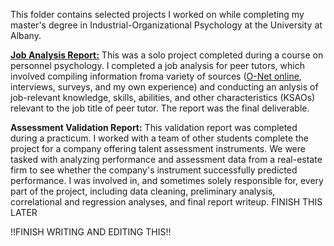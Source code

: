 This folder contains selected projects I worked on while completing my master's degree in Industrial-Organizational Psychology at the University at Albany.

<b><a href="https://livealbany-my.sharepoint.com/:f:/g/personal/mbennett3_albany_edu/EnBnAYRA2tRJr4smWCx4y8ABHC_EPR5HifOx8wja4Mae-A?e=daun9h">Job Analysis Report:</b></a> This was a solo project completed during a course on personnel psychology. I completed a job analysis for peer tutors, 
which involved compiling information froma variety of sources (<a href="https://www.onetonline.org/">O-Net online</a>, interviews, surveys, and my own experience) and conducting
an anlysis of job-relevant knowledge, skills, abilities, and other characteristics (KSAOs) relevant to the job title of peer tutor. The report was the final deliverable.

<b>Assessment Validation Report:</b> This validation report was completed during a practicum. I worked with a team of other students complete the project for a company offering talent
assessment instruments. We were tasked with analyzing performance and assessment data from a real-estate firm to see whether the company's instrument successfully predicted performance.
I was involved in, and sometimes solely responsible for, every part of the project, including data cleaning, preliminary analysis, correlational and regression analyses, and final
report writeup. FINISH THIS LATER

!!FINISH WRITING AND EDITING THIS!!
